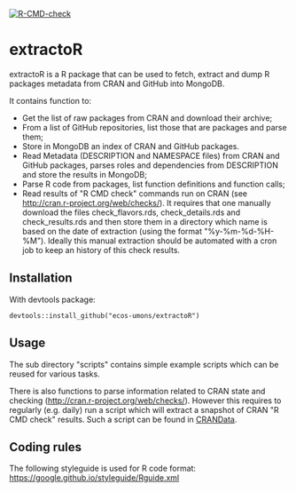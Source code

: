 <!-- badges: start -->
[![R-CMD-check](https://github.com/ecos-umons/extractoR/workflows/R-CMD-check/badge.svg)](https://github.com/ecos-umons/extractoR/actions)
<!-- badges: end -->

extractoR
=========

extractoR is a R package that can be used to fetch, extract and dump R
packages metadata from CRAN and GitHub into MongoDB.

It contains function to:
* Get the list of raw packages from CRAN and download their archive;
* From a list of GitHub repositories, list those that are packages and
  parse them;
* Store in MongoDB an index of CRAN and GitHub packages.
* Read Metadata (DESCRIPTION and NAMESPACE files) from CRAN and GitHub
  packages, parses roles and dependencies from DESCRIPTION and store
  the results in MongoDB;
* Parse R code from packages, list function definitions and function
  calls;
* Read results of "R CMD check" commands run on CRAN (see
  http://cran.r-project.org/web/checks/). It requires that one
  manually download the files check_flavors.rds, check_details.rds and
  check_results.rds and then store them in a directory which name is
  based on the date of extraction (using the format "%y-%m-%d-%H-%M").
  Ideally this manual extraction should be automated with a cron job
  to keep an history of this check results.



Installation
------------

With devtools package:

    devtools::install_github("ecos-umons/extractoR")



Usage
-----

The sub directory "scripts" contains simple example scripts which can
be reused for various tasks.

There is also functions to parse information related to CRAN state and
checking (http://cran.r-project.org/web/checks/). However this
requires to regularly (e.g. daily) run a script which will extract a
snapshot of CRAN "R CMD check" results. Such a script can be found in
[CRANData](https://github.com/maelick/CRANData).



Coding rules
------------

The following styleguide is used for R code format:
https://google.github.io/styleguide/Rguide.xml
